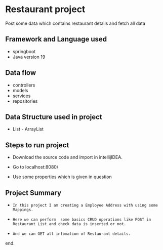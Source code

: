 
# Restaurant project
Post some data which contains restaurant details and fetch all data 

## Framework and Language used 
- springboot
- Java version 19

## Data flow
- controllers
- models
- services
- repositories

## Data Structure used in project
- List - ArrayList


## Steps to run project

- Download the source code and import in intellijIDEA.

- Go to localhost:8080/
- Use some properties which is given in question

## Project Summary
- ```In this project I am creating a Employee Address with using some Mappings.```

- ```Here we can perform  some basics CRUD operations like POST in Restaurant List and check data is inserted or not.```

 - ```And we can GET all infomation of Restaurant details.```

end.

